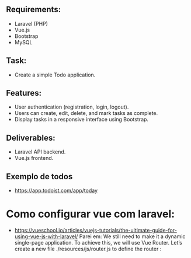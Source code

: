 ## Requirements:

-   Laravel (PHP)
-   Vue.js
-   Bootstrap
-   MySQL

## Task:

-   Create a simple Todo application.

## Features:

-   User authentication (registration, login, logout).
-   Users can create, edit, delete, and mark tasks as complete.
-   Display tasks in a responsive interface using Bootstrap.

## Deliverables:

-   Laravel API backend.
-   Vue.js frontend.

## Exemplo de todos

-   https://app.todoist.com/app/today

# Como configurar vue com laravel:

-   https://vueschool.io/articles/vuejs-tutorials/the-ultimate-guide-for-using-vue-js-with-laravel/
    Parei em: We still need to make it a dynamic single-page application. To achieve this, we will use Vue Router. Let’s create a new file ./resources/js/router.js to define the router :
